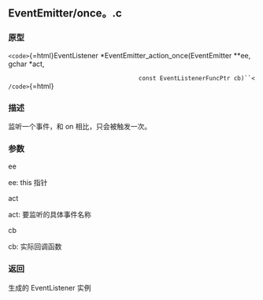 ## EventEmitter/once。.c

### 原型

`<code>`{=html}EventListener \*EventEmitter_action_once(EventEmitter
\*\*ee, gchar \*act,

`                                     const EventListenerFuncPtr cb)``</code>`{=html}

### 描述

监听一个事件，和 on 相比，只会被触发一次。

### 参数

ee

ee: this 指针

act

act: 要监听的具体事件名称

cb

cb: 实际回调函数

### 返回

生成的 EventListener 实例
